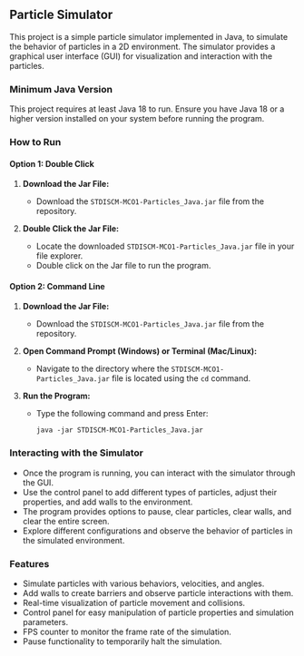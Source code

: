 ## Particle Simulator

This project is a simple particle simulator implemented in Java, to simulate the behavior of particles in a 2D environment. The simulator provides a graphical user interface (GUI) for visualization and interaction with the particles.

### Minimum Java Version

This project requires at least Java 18 to run. Ensure you have Java 18 or a higher version installed on your system before running the program.

### How to Run

#### Option 1: Double Click

1. **Download the Jar File:**
   - Download the `STDISCM-MCO1-Particles_Java.jar` file from the repository.

2. **Double Click the Jar File:**
   - Locate the downloaded `STDISCM-MCO1-Particles_Java.jar` file in your file explorer.
   - Double click on the Jar file to run the program.

#### Option 2: Command Line

1. **Download the Jar File:**
   - Download the `STDISCM-MCO1-Particles_Java.jar` file from the repository.

2. **Open Command Prompt (Windows) or Terminal (Mac/Linux):**
   - Navigate to the directory where the `STDISCM-MCO1-Particles_Java.jar` file is located using the `cd` command.

3. **Run the Program:**
   - Type the following command and press Enter:
     ```
     java -jar STDISCM-MCO1-Particles_Java.jar
     ```

### Interacting with the Simulator

- Once the program is running, you can interact with the simulator through the GUI.
- Use the control panel to add different types of particles, adjust their properties, and add walls to the environment.
- The program provides options to pause, clear particles, clear walls, and clear the entire screen.
- Explore different configurations and observe the behavior of particles in the simulated environment.

### Features

- Simulate particles with various behaviors, velocities, and angles.
- Add walls to create barriers and observe particle interactions with them.
- Real-time visualization of particle movement and collisions.
- Control panel for easy manipulation of particle properties and simulation parameters.
- FPS counter to monitor the frame rate of the simulation.
- Pause functionality to temporarily halt the simulation.
